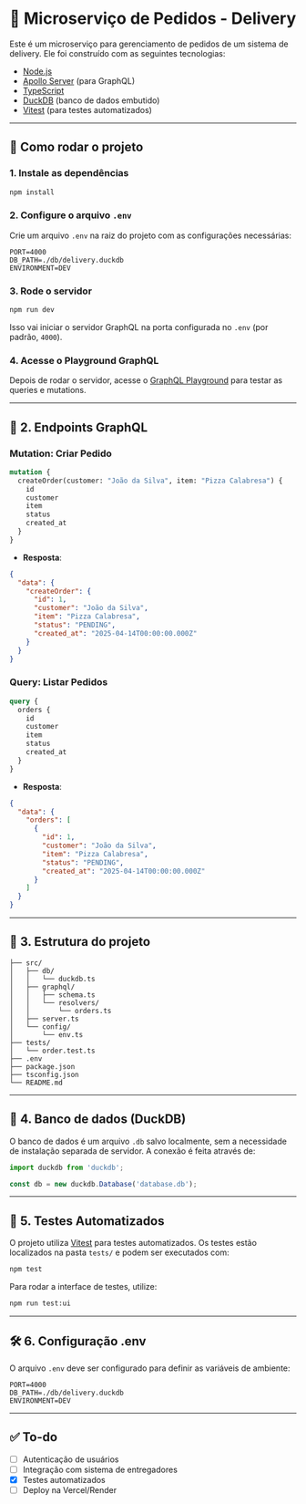 # 🛵 Microserviço de Pedidos - Delivery

Este é um microserviço para gerenciamento de pedidos de um sistema de delivery. Ele foi construído com as seguintes tecnologias:

- [Node.js](https://nodejs.org/)
- [Apollo Server](https://www.apollographql.com/docs/apollo-server/) (para GraphQL)
- [TypeScript](https://www.typescriptlang.org/)
- [DuckDB](https://duckdb.org/) (banco de dados embutido)
- [Vitest](https://vitest.dev/) (para testes automatizados)

---

## 🚀 Como rodar o projeto

### 1. Instale as dependências

```bash
npm install
```

### 2. Configure o arquivo `.env`

Crie um arquivo `.env` na raiz do projeto com as configurações necessárias:

```env
PORT=4000
DB_PATH=./db/delivery.duckdb
ENVIRONMENT=DEV
```

### 3. Rode o servidor

```bash
npm run dev
```

Isso vai iniciar o servidor GraphQL na porta configurada no `.env` (por padrão, `4000`).

### 4. Acesse o Playground GraphQL

Depois de rodar o servidor, acesse o [GraphQL Playground](http://localhost:4000/graphql) para testar as queries e mutations.

---

## 👻 2. Endpoints GraphQL

### **Mutation**: Criar Pedido

```graphql
mutation {
  createOrder(customer: "João da Silva", item: "Pizza Calabresa") {
    id
    customer
    item
    status
    created_at
  }
}
```

- **Resposta**:

```json
{
  "data": {
    "createOrder": {
      "id": 1,
      "customer": "João da Silva",
      "item": "Pizza Calabresa",
      "status": "PENDING",
      "created_at": "2025-04-14T00:00:00.000Z"
    }
  }
}
```

### **Query**: Listar Pedidos

```graphql
query {
  orders {
    id
    customer
    item
    status
    created_at
  }
}
```

- **Resposta**:

```json
{
  "data": {
    "orders": [
      {
        "id": 1,
        "customer": "João da Silva",
        "item": "Pizza Calabresa",
        "status": "PENDING",
        "created_at": "2025-04-14T00:00:00.000Z"
      }
    ]
  }
}
```

---

## 🧠 3. Estrutura do projeto

```
├── src/
│   ├── db/
│   │   └── duckdb.ts
│   ├── graphql/
│   │   ├── schema.ts
│   │   └── resolvers/
│   │       └── orders.ts
│   ├── server.ts
│   └── config/
│       └── env.ts
├── tests/
│   └── order.test.ts
├── .env
├── package.json
├── tsconfig.json
└── README.md
```

---

## 🐤 4. Banco de dados (DuckDB)

O banco de dados é um arquivo `.db` salvo localmente, sem a necessidade de instalação separada de servidor. A conexão é feita através de:

```ts
import duckdb from 'duckdb';

const db = new duckdb.Database('database.db');
```

---

## 🧪 5. Testes Automatizados

O projeto utiliza [Vitest](https://vitest.dev/) para testes automatizados. Os testes estão localizados na pasta `tests/` e podem ser executados com:

```bash
npm test
```

Para rodar a interface de testes, utilize:

```bash
npm run test:ui
```

---

## 🛠️ 6. Configuração .env

O arquivo `.env` deve ser configurado para definir as variáveis de ambiente:

```env
PORT=4000
DB_PATH=./db/delivery.duckdb
ENVIRONMENT=DEV
```

---

## ✅ To-do

- [ ] Autenticação de usuários
- [ ] Integração com sistema de entregadores
- [x] Testes automatizados
- [ ] Deploy na Vercel/Render
